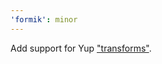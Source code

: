 ```yaml
---
'formik': minor
---
```


Add support for Yup ["transforms"](https://github.com/jquense/yup#parsing-transforms).
